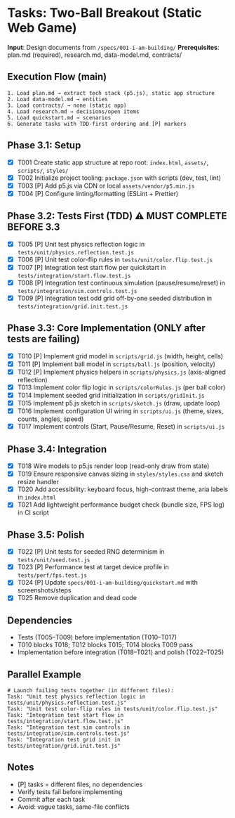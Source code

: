 # Tasks: Two-Ball Breakout (Static Web Game)

**Input**: Design documents from `/specs/001-i-am-building/`
**Prerequisites**: plan.md (required), research.md, data-model.md, contracts/

## Execution Flow (main)
```
1. Load plan.md → extract tech stack (p5.js), static app structure
2. Load data-model.md → entities
3. Load contracts/ → none (static app)
4. Load research.md → decisions/open items
5. Load quickstart.md → scenarios
6. Generate tasks with TDD-first ordering and [P] markers
```

## Phase 3.1: Setup
- [x] T001 Create static app structure at repo root: `index.html`, `assets/`, `scripts/`, `styles/`
- [x] T002 Initialize project tooling: `package.json` with scripts (dev, test, lint)
- [x] T003 [P] Add p5.js via CDN or local `assets/vendor/p5.min.js`
- [x] T004 [P] Configure linting/formatting (ESLint + Prettier)

## Phase 3.2: Tests First (TDD) ⚠️ MUST COMPLETE BEFORE 3.3
- [x] T005 [P] Unit test physics reflection logic in `tests/unit/physics.reflection.test.js`
- [x] T006 [P] Unit test color-flip rules in `tests/unit/color.flip.test.js`
- [x] T007 [P] Integration test start flow per quickstart in `tests/integration/start.flow.test.js`
- [x] T008 [P] Integration test continuous simulation (pause/resume/reset) in `tests/integration/sim.controls.test.js`
- [x] T009 [P] Integration test odd grid off-by-one seeded distribution in `tests/integration/grid.init.test.js`

## Phase 3.3: Core Implementation (ONLY after tests are failing)
- [x] T010 [P] Implement grid model in `scripts/grid.js` (width, height, cells)
- [x] T011 [P] Implement ball model in `scripts/ball.js` (position, velocity)
- [x] T012 [P] Implement physics helpers in `scripts/physics.js` (axis-aligned reflection)
- [x] T013 Implement color flip logic in `scripts/colorRules.js` (per ball color)
- [x] T014 Implement seeded grid initialization in `scripts/gridInit.js`
- [x] T015 Implement p5.js sketch in `scripts/sketch.js` (draw, update loop)
- [x] T016 Implement configuration UI wiring in `scripts/ui.js` (theme, sizes, counts, angles, speed)
- [x] T017 Implement controls (Start, Pause/Resume, Reset) in `scripts/ui.js`

## Phase 3.4: Integration
- [x] T018 Wire models to p5.js render loop (read-only draw from state)
- [x] T019 Ensure responsive canvas sizing in `styles/styles.css` and sketch resize handler
- [x] T020 Add accessibility: keyboard focus, high-contrast theme, aria labels in `index.html`
- [x] T021 Add lightweight performance budget check (bundle size, FPS log) in CI script

## Phase 3.5: Polish
- [x] T022 [P] Unit tests for seeded RNG determinism in `tests/unit/seed.test.js`
- [x] T023 [P] Performance test at target device profile in `tests/perf/fps.test.js`
- [x] T024 [P] Update `specs/001-i-am-building/quickstart.md` with screenshots/steps
- [x] T025 Remove duplication and dead code

## Dependencies
- Tests (T005–T009) before implementation (T010–T017)
- T010 blocks T018; T012 blocks T015; T014 blocks T009 pass
- Implementation before integration (T018–T021) and polish (T022–T025)

## Parallel Example
```
# Launch failing tests together (in different files):
Task: "Unit test physics reflection logic in tests/unit/physics.reflection.test.js"
Task: "Unit test color-flip rules in tests/unit/color.flip.test.js"
Task: "Integration test start flow in tests/integration/start.flow.test.js"
Task: "Integration test sim controls in tests/integration/sim.controls.test.js"
Task: "Integration test grid init in tests/integration/grid.init.test.js"
```

## Notes
- [P] tasks = different files, no dependencies
- Verify tests fail before implementing
- Commit after each task
- Avoid: vague tasks, same-file conflicts
